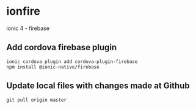 # ionfire
ionic 4 - firebase

## Add cordova firebase plugin

    ionic cordova plugin add cordova-plugin-firebase
    npm install @ionic-native/firebase

## Update local files with changes made at Github

    git pull origin master

